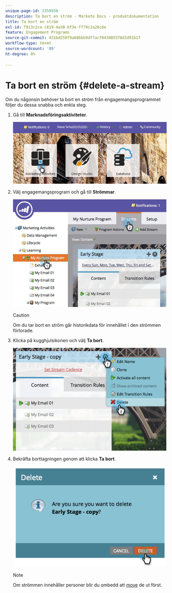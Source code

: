 ```yaml
---
unique-page-id: 2359936
description: Ta bort en ström - Marketo Docs - produktdokumentation
title: Ta bort en ström
exl-id: f813c2ce-c819-4a38-bf3e-ff79c2a28c6e
feature: Engagement Programs
source-git-commit: 431bd258f9a68bbb9df7acf043085578d3d91b1f
workflow-type: tm+mt
source-wordcount: '89'
ht-degree: 0%

---
```


# Ta bort en ström {#delete-a-stream}

Om du någonsin behöver ta bort en ström från engagemangsprogrammet följer du dessa snabba och enkla steg.

1. Gå till **Marknadsföringsaktiviteter**.

   ![](assets/login-marketing-activities-1.png)

1. Välj engagemangsprogram och gå till **Strömmar**.

   ![](assets/cloneasteam-2.jpg)

   >[!CAUTION]
   >
   >Om du tar bort en ström går historikdata för innehållet i den strömmen förlorade.

1. Klicka på kugghjulsikonen och välj **Ta bort**.

   ![](assets/image2014-9-15-17-3a47-3a27.png)

1. Bekräfta borttagningen genom att klicka **Ta bort**.

   ![](assets/image2014-9-15-17-3a47-3a31.png)

   >[!NOTE]
   >
   >Om strömmen innehåller personer blir du ombedd att [move](/help/marketo/product-docs/core-marketo-concepts/smart-campaigns/program-flow-actions/change-engagement-program-stream.md) de ut först.

